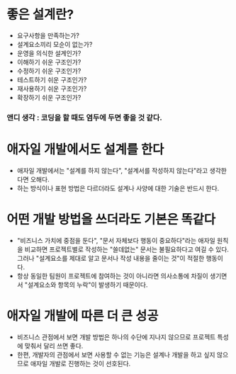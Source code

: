 # 좋은 설계란?

- 요구사항을 만족하는가?
- 설계요소끼리 모순이 없는가?
- 운영을 의식한 설계인가?
- 이해하기 쉬운 구조인가?
- 수정하기 쉬운 구조인가?
- 테스트하기 쉬운 구조인가?
- 재사용하기 쉬운 구조인가?
- 확장하기 쉬운 구조인가?

### 앤디 생각 : 코딩을 할 때도 염두에 두면 좋을 것 같다.

# 애자일 개발에서도 설계를 한다

- 애자일 개발에서는 "설계를 하지 않는다", "설계서를 작성하지 않는다"라고 생각한다면 오해다.
- 하는 방식이나 표현 방법은 다르더라도 설계나 사양에 대한 기술은 반드시 한다.

# 어떤 개발 방법을 쓰더라도 기본은 똑같다

- "비즈니스 가치에 중점을 둔다", "문서 자체보다 행동이 중요하다"라는 애자일 원칙을 비교하면 프로젝트별로 작성하는 "쓸데없는" 문서는 불필요하다고 여길 수 있다. 그러나 "설계요소를 제대로 알고 문서나 작성 내용을 줄이는 것"이 적절한 행동이다.
- 항상 동일한 팀원이 프로젝트에 참여하는 것이 아니라면 의사소통에 차질이 생기면서 "설계요소와 항목의 누락"이 발생하기 때문이다.

# 애자일 개발에 따른 더 큰 성공

- 비즈니스 관점에서 보면 개발 방법은 하나의 수단에 지나지 않으므로 프로젝트 특성에 맞춰서 달리 쓰면 좋다.
- 한편, 개발자의 관점에서 보면 사용할 수 없는 기능은 설계나 개발을 하고 싶지 않으므로 애자일 개발로 진행하는 것이 선호된다.
